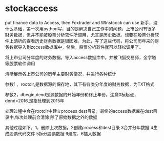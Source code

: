 # stockaccess

put finance data to Access, then Foxtrader and WInstcock can use 
新手，没什么基础，第一次用python写，目的是解决自己工作中的问题，上市公司有很多财务数据，但并不能被股票分析软件所调用，尤其是历史数据。想要在股票分析软件上清析的查看历史财务数据是很因难，为此，写了这些代码，将公司历年来的财务数据导入到zccess数据库中，然后，股票分析软件就可以轻松调用了。

将上市公司分年度的财务数据，导入access数据库中，并被飞狐交易师，金字塔等股票软件调用

 清晰展示各上市公司的历年主要财务情况，并进行各种统计
 
参数1 ，rootdir,是数据源的保存地，其下有各类分年度的财务数据，为TXT格式

参数2，dbegin,dend是源数据的开始年份和终止年份，注意0标起点，dend=2016,是指处理到2015年

处理过程中会在rootdir中建立process     dest目录，最终的access数据库在dest目录中,每次处理前会清除  除了原始数据之外的数据

其他过程如下，1，删除上次数据，2创建process和dest目录 3合并分年数据  4生成股票代码文件 5拆分股票数据 6建库，6插入数据


